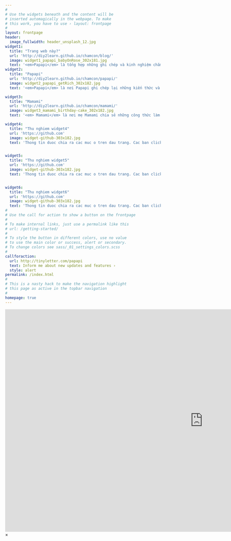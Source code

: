 ```yaml
---
#
# Use the widgets beneath and the content will be
# inserted automagically in the webpage. To make
# this work, you have to use › layout: frontpage
#
layout: frontpage
header:
  image_fullwidth: header_unsplash_12.jpg
widget1:
  title: "Trang web này?"
  url: 'http://diy2learn.github.io/chamcon/blog/'
  image: widget1_papapi_babyOnRose_302x181.jpg
  text: '<em>Papapi</em> là tổng hợp những ghi chép và kinh nghiệm chăm con của một cặp vợ chồng trẻ người việt đang sống và làm việc ở nước ngoài. Papapi và Mamami hy vọng những ghi chép này sẽ giúp ích cho cac gia đình tương lai.'
widget2:
  title: "Papapi"
  url: 'http://diy2learn.github.io/chamcon/papapi/'
  image: widget2_papapi_getRich_302x182.jpg
  text: '<em>Papapi</em> là nơi Papapi ghi chép lại những kiến thức và kinh nghiệm hữu ích cho bản thân trên con đường tìm kiếm một cuộc sống tốt hơn.'

widget3:
  title: "Mamami"
  url: 'http://diy2learn.github.io/chamcon/mamami/'
  image: widget3_mamami_birthday-cake_302x182.jpg
  text: '<em> Mamami</em> là nơi mẹ Mamami chia sẻ những công thức làm bánh Pháp và những món ăn Việt–đã được điều chỉnh để thích ứng với nguyên vật liệu ở nơi xa xứ.'

widget4:
  title: "Thu nghiem widget4"
  url: 'https://github.com'
  image: widget-github-303x182.jpg
  text: 'Thong tin duoc chia ra cac muc o tren dau trang. Cac ban click vao cac muc cu the de doc. De quay lai trang chu, chon <em>Start</em>. Neu co gop y xin lien lac qua <a href="http://twitter.com/papapi2u">@papapi2u</a>.'


widget5:
  title: "Thu nghiem widget5"
  url: 'https://github.com'
  image: widget-github-303x182.jpg
  text: 'Thong tin duoc chia ra cac muc o tren dau trang. Cac ban click vao cac muc cu the de doc. De quay lai trang chu, chon <em>Start</em>. Neu co gop y xin lien lac qua <a href="http://twitter.com/papapi2u">@papapi2u</a>.'


widget6:
  title: "Thu nghiem widget6"
  url: 'https://github.com'
  image: widget-github-303x182.jpg
  text: 'Thong tin duoc chia ra cac muc o tren dau trang. Cac ban click vao cac muc cu the de doc. De quay lai trang chu, chon <em>Start</em>. Neu co gop y xin lien lac qua <a href="http://twitter.com/papapi2u">@papapi2u</a>.'
#
# Use the call for action to show a button on the frontpage
#
# To make internal links, just use a permalink like this
# url: /getting-started/
#
# To style the button in different colors, use no value
# to use the main color or success, alert or secondary.
# To change colors see sass/_01_settings_colors.scss
#
callforaction:
  url: http://tinyletter.com/papapi
  text: Inform me about new updates and features ›
  style: alert
permalink: /index.html
#
# This is a nasty hack to make the navigation highlight
# this page as active in the topbar navigation
#
homepage: true
---
```


<div id="videoModal" class="reveal-modal large" data-reveal="">
  <div class="flex-video widescreen vimeo" style="display: block;">
    <iframe width="1280" height="720" src="https://www.youtube.com/embed/3b5zCFSmVvU" frameborder="0" allowfullscreen></iframe>
  </div>
  <a class="close-reveal-modal">&#215;</a>
</div>

